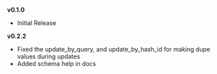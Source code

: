 **v0.1.0**

- Initial Release

**v0.2.2**

- Fixed the update_by_query, and update_by_hash_id for making dupe values during updates
- Added schema help in docs
